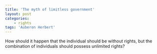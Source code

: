 ```yaml
---
title: 'The myth of limitless government'
layout: post
categories:
    - rights
tags: 'Auberon Herbert'
---
```


How should it happen that the individual should be without rights, but the combination of individuals should possess unlimited rights?
